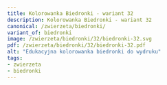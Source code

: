 ```yaml
---
title: Kolorowanka Biedronki - wariant 32
description: Kolorowanka Biedronki - wariant 32
canonical: /zwierzeta/biedronki/
variant_of: biedronki
image: /zwierzeta/biedronki/32/biedronki-32.svg
pdf: /zwierzeta/biedronki/32/biedronki-32.pdf
alt: "Edukacyjna kolorowanka biedronki do wydruku"
tags:
- zwierzeta
- biedronki
---
```


